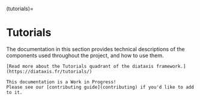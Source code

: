 (tutorials)=
# Tutorials

The documentation in this section provides technical descriptions of the
components used throughout the project, and how to use them.

```{note}
[Read more about the Tutorials quadrant of the diataxis framework.](https://diataxis.fr/tutorials/)
```

```{attention}
This documentation is a Work in Progress!
Please see our [contributing guide](contributing) if you'd like to add to it.
```
